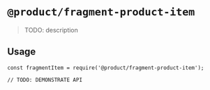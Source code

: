 # `@product/fragment-product-item`

> TODO: description

## Usage

```
const fragmentItem = require('@product/fragment-product-item');

// TODO: DEMONSTRATE API
```
